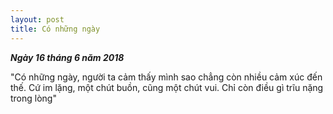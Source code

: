 ```yaml
--- 
layout: post
title: Có những ngày
---
```


_**Ngày 16 tháng 6 năm 2018**_

"Có những ngày, người ta cảm thấy mình sao chẳng còn nhiều cảm xúc đến thế. Cứ im lặng, một chút buồn, cũng một chút vui. Chỉ còn điều gì trĩu nặng trong lòng"
